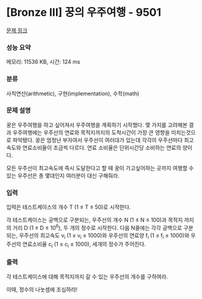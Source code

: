 # [Bronze III] 꿍의 우주여행 - 9501 

[문제 링크](https://www.acmicpc.net/problem/9501) 

### 성능 요약

메모리: 11536 KB, 시간: 124 ms

### 분류

사칙연산(arithmetic), 구현(implementation), 수학(math)

### 문제 설명

<p>꿍은 우주여행을 하고 싶어져서 우주여행을 계획하기 시작했다. 몇 가지를 고려해본 결과 우주여행에는 우주선의 연료와 목적지까지의 도착시간이 가장 큰 영향을 미치는것으로 파악됐다. 꿍은 엄청난 부자여서 우주선이 여러대가 있는데 각각의 우주선마다 최고속도와 연료소비율이 조금씩 다르다. 연료 소비율은 단위시간당 소비하는 연료의 양이다.</p>

<p>모든 우주선이 최고속도에 즉시 도달한다고 할 때 꿍이 가고싶어하는 곳까지 여행할 수 있는 우주선은 총 몇대인지 여러분이 대신 구해줘라.</p>

### 입력 

 <p>입력은 테스트케이스의 개수 T (1 ≤ T ≤ 50)로 시작한다.</p>

<p>각 테스트케이스는 공백으로 구분되는, 우주선의 개수 N (1 ≤ N ≤ 100)과 목적지 까지의 거리 D (1 ≤ D ≤ 10<sup>6</sup>), 두 개의 정수로 시작한다. 다음 N줄에는 각각 공백으로 구분되는, 우주선의 최고속도 v<sub>i</sub> (1 ≤ v<sub>i</sub> ≤ 1000)와 우주선의 연료양 f<sub>i</sub> (1 ≤ f<sub>i</sub> ≤ 1000)와 우주선의 연료소비율 c<sub>i</sub> (1 ≤ c<sub>i</sub> ≤ 1000), 세개의 정수가 주어진다.</p>

### 출력 

 <p>각 테스트케이스에 대해 목적지까지 갈 수 있는 우주선의 개수를 구하여라.</p>

<p>이때, 정수의 나눗셈에 조심하라!</p>

